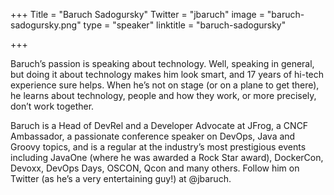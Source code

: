 +++
Title = "Baruch Sadogursky"
Twitter = "jbaruch"
image = "baruch-sadogursky.png"
type = "speaker"
linktitle = "baruch-sadogursky"

+++

Baruch’s passion is speaking about technology. Well, speaking in general, but doing it about technology makes him look smart, and 17 years of hi-tech experience sure helps. When he’s not on stage (or on a plane to get there), he learns about technology, people and how they work, or more precisely, don’t work together.

Baruch is a Head of DevRel and a Developer Advocate at JFrog, a CNCF Ambassador, a passionate conference speaker on DevOps, Java and Groovy topics, and is a regular at the industry’s most prestigious events including JavaOne (where he was awarded a Rock Star award), DockerCon, Devoxx, DevOps Days, OSCON, Qcon and many others. Follow him on Twitter (as he’s a very entertaining guy!) at @jbaruch.